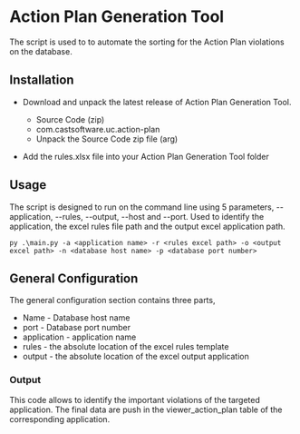 # Action Plan Generation Tool

The script is used to to automate the sorting for the Action Plan violations on the database.   

## Installation

* Download and unpack the latest release of Action Plan Generation Tool.
    * Source Code (zip)
    * com.castsoftware.uc.action-plan
    * Unpack the Source Code zip file (arg)

* Add the rules.xlsx file into your Action Plan Generation Tool folder

  
## Usage
The script is designed to run on the command line using 5 parameters, --application, --rules, --output, --host and --port. Used to identify the application, the excel rules file path and the output excel application path.

    py .\main.py -a <application name> -r <rules excel path> -o <output excel path> -n <database host name> -p <database port number>

## General Configuration
The general configuration section contains three parts, 
* Name - Database host name
* port - Database port number 
* application - application name
* rules - the absolute location of the excel rules template
* output - the absolute location of the excel output application 

### Output 

This code allows to identify the important violations of the targeted application. The final data are push in the viewer_action_plan table of the corresponding application.
   
